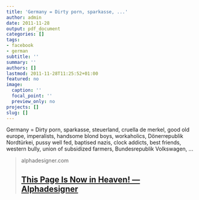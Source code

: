```yaml
---
title: 'Germany = Dirty porn, sparkasse, ...'
author: admin
date: 2011-11-28
output: pdf_document
categories: []
tags:
- facebook
- german
subtitle: ''
summary: ''
authors: []
lastmod: 2011-11-28T11:25:52+01:00
featured: no
image:
  caption: ''
  focal_point: ''
  preview_only: no
projects: []
slug: []
---
```

Germany = Dirty porn, sparkasse, steuerland, cruella de merkel, good old europe, imperalists, handsome blond boys, workaholics, Dönerrepublik Nordtürkei, pussy well fed, baptised nazis, clock addicts, best friends, western bully, union of subsidized farmers, Bundesrepublik Volkswagen, ...
> alphadesigner.com
> ## [This Page Is Now in Heaven! — Alphadesigner](http://alphadesigner.com/project-mapping-stereotypes.html)
>

